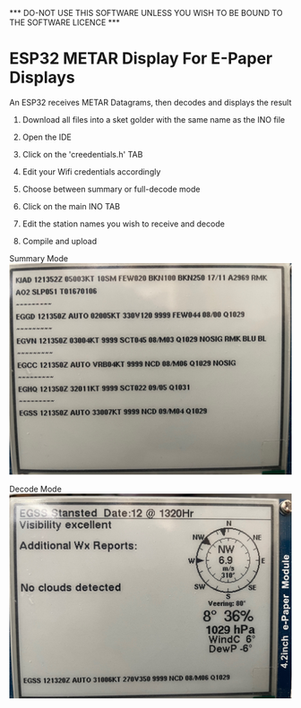 *** DO-NOT USE THIS SOFTWARE UNLESS YOU WISH TO BE BOUND TO THE SOFTWARE LICENCE ***

# ESP32 METAR Display For E-Paper Displays
An ESP32 receives METAR Datagrams, then decodes and displays the result

1. Download all files into a sket golder with the same name as the INO file

2. Open the IDE

3. Click on the 'creedentials.h' TAB

4. Edit your Wifi credentials accordingly

5. Choose between summary or full-decode mode

6. Click on the main INO TAB

7. Edit the station names you wish to receive and decode

8. Compile and upload

Summary Mode
![alt_text, width="400"](/SummaryMode.jpg)

Decode Mode
![alt_text, width="400"](/DecodeMode.jpg)
